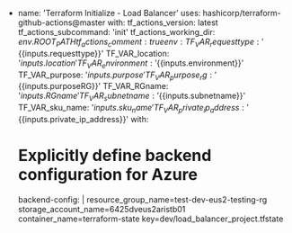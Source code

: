 - name: 'Terraform Initialize - Load Balancer'
  uses: hashicorp/terraform-github-actions@master
  with:
    tf_actions_version:     latest
    tf_actions_subcommand:  'init'
    tf_actions_working_dir: ${{env.ROOT_PATH}}
    tf_actions_comment:     true
  env:
    TF_VAR_requesttype:         '${{inputs.requesttype}}'
    TF_VAR_location:            '${{inputs.location}}'
    TF_VAR_environment:         '${{inputs.environment}}'
    TF_VAR_purpose:             '${{inputs.purpose}}'
    TF_VAR_purpose_rg:          '${{inputs.purposeRG}}'
    TF_VAR_RGname:              '${{inputs.RGname}}'
    TF_VAR_subnetname:          '${{inputs.subnetname}}'
    TF_VAR_sku_name:            '${{inputs.sku_name}}'
    TF_VAR_private_ip_address:  '${{inputs.private_ip_address}}'
  with:
    # Explicitly define backend configuration for Azure
    backend-config: |
      resource_group_name=test-dev-eus2-testing-rg
      storage_account_name=6425dveus2aristb01
      container_name=terraform-state
      key=dev/load_balancer_project.tfstate
